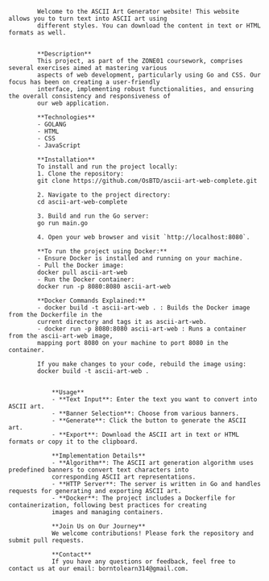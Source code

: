             Welcome to the ASCII Art Generator website! This website allows you to turn text into ASCII art using
            different styles. You can download the content in text or HTML formats as well.
  

            **Description**
            This project, as part of the ZONE01 coursework, comprises several exercises aimed at mastering various
            aspects of web development, particularly using Go and CSS. Our focus has been on creating a user-friendly
            interface, implementing robust functionalities, and ensuring the overall consistency and responsiveness of
            our web application.

            **Technologies**
            - GOLANG
            - HTML
            - CSS
            - JavaScript
            
            **Installation**
            To install and run the project locally:
            1. Clone the repository:
            git clone https://github.com/OsBTD/ascii-art-web-complete.git
        
            2. Navigate to the project directory:
            cd ascii-art-web-complete
           
            3. Build and run the Go server:
            go run main.go
       
            4. Open your web browser and visit `http://localhost:8080`.
  
            **To run the project using Docker:**
            - Ensure Docker is installed and running on your machine.
            - Pull the Docker image:
            docker pull ascii-art-web
            - Run the Docker container:
            docker run -p 8080:8080 ascii-art-web
    
            **Docker Commands Explained:**
            - docker build -t ascii-art-web . : Builds the Docker image from the Dockerfile in the
            current directory and tags it as ascii-art-web.
            - docker run -p 8080:8080 ascii-art-web : Runs a container from the ascii-art-web image,
            mapping port 8080 on your machine to port 8080 in the container.
    
            If you make changes to your code, rebuild the image using:
            docker build -t ascii-art-web .
         
    
                **Usage**
                - **Text Input**: Enter the text you want to convert into ASCII art.
                - **Banner Selection**: Choose from various banners.
                - **Generate**: Click the button to generate the ASCII art.
                - **Export**: Download the ASCII art in text or HTML formats or copy it to the clipboard.
    
                **Implementation Details**
                - **Algorithm**: The ASCII art generation algorithm uses predefined banners to convert text characters into
                corresponding ASCII art representations.
                - **HTTP Server**: The server is written in Go and handles requests for generating and exporting ASCII art.
                - **Docker**: The project includes a Dockerfile for containerization, following best practices for creating
                images and managing containers.
    
                **Join Us on Our Journey**
                We welcome contributions! Please fork the repository and submit pull requests.
    
                **Contact**
                If you have any questions or feedback, feel free to contact us at our email: borntolearn314@gmail.com.

